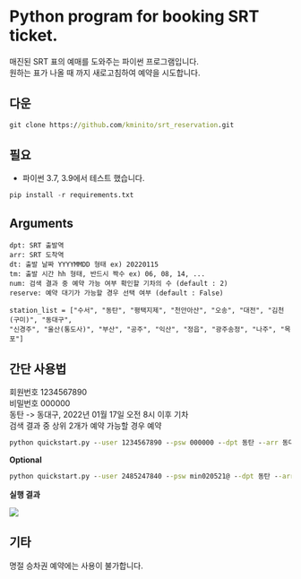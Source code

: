 # Python program for booking SRT ticket.


매진된 SRT 표의 예매를 도와주는 파이썬 프로그램입니다.  
원하는 표가 나올 때 까지 새로고침하여 예약을 시도합니다.


## 다운
```cmd
git clone https://github.com/kminito/srt_reservation.git
```
  
## 필요
- 파이썬 3.7, 3.9에서 테스트 했습니다.

```py
pip install -r requirements.txt
```


## Arguments
    dpt: SRT 출발역
    arr: SRT 도착역
    dt: 출발 날짜 YYYYMMDD 형태 ex) 20220115
    tm: 출발 시간 hh 형태, 반드시 짝수 ex) 06, 08, 14, ...
    num: 검색 결과 중 예약 가능 여부 확인할 기차의 수 (default : 2)
    reserve: 예약 대기가 가능할 경우 선택 여부 (default : False)

    station_list = ["수서", "동탄", "평택지제", "천안아산", "오송", "대전", "김천(구미)", "동대구",
    "신경주", "울산(통도사)", "부산", "공주", "익산", "정읍", "광주송정", "나주", "목포"]



## 간단 사용법

회원번호 1234567890  
비밀번호 000000  
동탄 -> 동대구, 2022년 01월 17일 오전 8시 이후 기차  
검색 결과 중 상위 2개가 예약 가능할 경우 예약

```cmd
python quickstart.py --user 1234567890 --psw 000000 --dpt 동탄 --arr 동대구 --dt 20220117 --tm 08
```

**Optional**  
```cmd
python quickstart.py --user 2485247840 --psw min020521@ --dpt 동탄 --arr 대전 --dt 20250509 --tm 16 --stnum 2 --num 4 --reserve False```
```

**실행 결과**

![](./img/img1.png)

## 기타  
명절 승차권 예약에는 사용이 불가합니다.  
